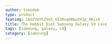 ```yaml
---
author: tokodab
type: product
featimg: 1bGZYmYhZVo5_HIJRoq8BbuYH3p_H6is6
title: The Hobbit Diet Samsung Galaxy S9 Case
tags: [samsung, galaxy, s9]
category: [samsung]
---
```

